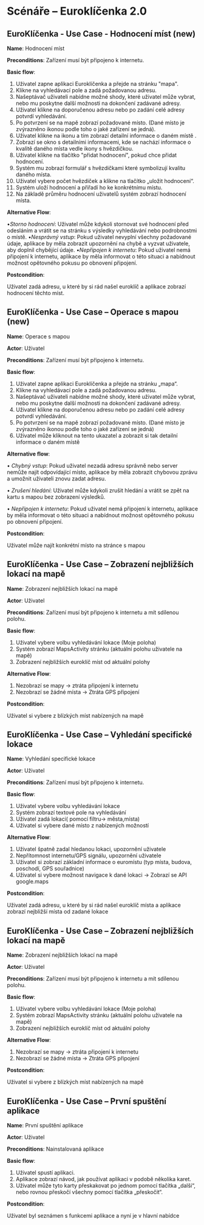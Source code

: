 # Scénáře – Euroklíčenka 2.0

## EuroKlíčenka - Use Case - Hodnocení míst (new)

**Name**: Hodnocení míst

**Preconditions**: Zařízení musí být připojeno k internetu.

**Basic flow**:

1.	Uživatel zapne aplikaci Euroklíčenka a přejde na stránku "mapa". 
2.	Klikne na vyhledávací pole a zadá požadovanou adresu. 
3.	Našeptávač uživateli nabídne možné shody, které uživatel může vybrat, nebo mu poskytne další možnosti na dokončení zadávané adresy. 
4.	Uživatel klikne na doporučenou adresu nebo po zadání celé adresy potvrdí vyhledávání.
5.	Po potvrzení se na mapě zobrazí požadované místo. (Dané místo je zvýrazněno ikonou podle toho o jaké zařízení se jedná).
6.	Uživatel klikne na ikonu a tím zobrazí detailní informace o daném místě .
7.	Zobrazí se okno s detailními informacemi, kde se nachází informace o kvalitě daného místa vedle ikony s hvězdičkou.
8.	Uživatel klikne na tlačítko "přidat hodnocení", pokud chce přidat hodnocení.
9.	Systém mu zobrazí formulář s hvězdičkami které symbolizují kvalitu daného místa.
10.	Uživatel vybere počet hvězdiček a klikne na tlačítko „uložit hodnocení“.
11.	Systém uloží hodnocení a přiřadí ho ke konkrétnímu místu.
12.	Na základě průměru hodnocení uživatelů systém zobrazí hodnocení místa.

**Alternative Flow**:

•*Storno hodnocení*: Uživatel může kdykoli stornovat své hodnocení před odesláním a vrátit se na stránku s výsledky vyhledávání nebo podrobnostmi o místě.
•*Nesprávný vstup*: Pokud uživatel nevyplní všechny požadované údaje, aplikace by měla zobrazit upozornění na chybě a vyzvat uživatele, aby doplnil chybějící údaje.
•*Nepřipojen k internetu*: Pokud uživatel nemá připojení k internetu, aplikace by měla informovat o této situaci a nabídnout možnost opětovného pokusu po obnovení připojení.

**Postcondition**:

Uživatel zadá adresu, u které by si rád našel euroklíč a aplikace zobrazí hodnocení těchto míst.

## EuroKlíčenka - Use Case – Operace s mapou (new)

**Name**: Operace s mapou

**Actor**: Uživatel

**Preconditions**: Zařízení musí být připojeno k internetu.

**Basic flow**:

1.	Uživatel zapne aplikaci Euroklíčenka a přejde na stránku „mapa“. 
2.	Klikne na vyhledávací pole a zadá požadovanou adresu. 
3.	Našeptávač uživateli nabídne možné shody, které uživatel může vybrat, nebo mu poskytne další možnosti na dokončení zadávané adresy. 
4.	Uživatel klikne na doporučenou adresu nebo po zadání celé adresy potvrdí vyhledávání.
5.	Po potvrzení se na mapě zobrazí požadované místo. (Dané místo je zvýrazněno ikonou podle toho o jaké zařízení se jedná)
6.	Uživatel může kliknout na tento ukazatel a zobrazit si tak detailní informace o daném místě 

**Alternative flow**:

•	*Chybný vstup*: Pokud uživatel nezadá adresu správně nebo server nemůže najít odpovídající místo, aplikace by měla zobrazit chybovou zprávu a umožnit uživateli znovu zadat adresu.

•	*Zrušení hledání*: Uživatel může kdykoli zrušit hledání a vrátit se zpět na kartu s mapou bez zobrazení výsledků.

•	*Nepřipojen k internetu*: Pokud uživatel nemá připojení k internetu, aplikace by měla informovat o této situaci a nabídnout možnost opětovného pokusu po 
obnovení připojení.

**Postcondition**:

Uživatel může najít konkrétní místo na stránce s mapou

## EuroKlíčenka - Use Case – Zobrazení nejbližších lokací na mapě

**Name**: Zobrazení nejbližších lokací na mapě

**Actor**: Uživatel

**Preconditions**: Zařízení musí být připojeno k internetu a mít sdílenou polohu.

**Basic flow**:

1. Uživatel vybere volbu vyhledávání lokace (Moje poloha)
2. Systém zobrazí MapsActivity stránku (aktuální polohu uživatele na mapě)
3. Zobrazení nejbližších euroklíč míst od aktuální polohy

**Alternative Flow**:

1. Nezobrazí se mapy -> ztráta připojení k internetu
2. Nezobrazí se žádné místa -> Ztráta GPS připojení

**Postcondition**:

Uživatel si vybere z blízkých míst nabízených na mapě

## EuroKlíčenka - Use Case – Vyhledání specifické lokace

**Name**: Vyhledání specifické lokace

**Actor**: Uživatel

**Preconditions**: Zařízení musí být připojeno k internetu.

**Basic flow**:

1. Uživatel vybere volbu vyhledávání lokace
2. Systém zobrazí textové pole na vyhledávání
3. Uživatel zadá lokaci( pomocí filtru-> města,místa)
4. Uživatel si vybere dané místo z nabízených možností

**Alternative Flow**:

1. Uživatel špatně zadal hledanou lokaci, upozornění uživatele
2. Nepřítomnost internetu/GPS signálu, upozornění uživatele
3. Uživatel si zobrazí základní informace o euromístu (typ místa, budova, poschodí, GPS souřadnice)
4. Uživatel si vybere možnost navigace k dané lokaci -> Zobrazí se API google.maps

**Postcondition**:

Uživatel zadá adresu, u které by si rád našel euroklíč místa a aplikace zobrazí nejbližší místa od zadané lokace

## EuroKlíčenka - Use Case – Zobrazení nejbližších lokací na mapě

**Name**: Zobrazení nejbližších lokací na mapě

**Actor**: Uživatel

**Preconditions**: Zařízení musí být připojeno k internetu a mít sdílenou polohu.

**Basic flow**:

1. Uživatel vybere volbu vyhledávání lokace (Moje poloha)
2. Systém zobrazí MapsActivity stránku (aktuální polohu uživatele na mapě)
3. Zobrazení nejbližších euroklíč míst od aktuální polohy

**Alternative Flow**:

1. Nezobrazí se mapy -> ztráta připojení k internetu
2. Nezobrazí se žádné místa -> Ztráta GPS připojení

**Postcondition**:

Uživatel si vybere z blízkých míst nabízených na mapě

## EuroKlíčenka - Use Case – První spuštění aplikace

**Name**: První spuštění aplikace

**Actor**: Uživatel

**Preconditions**: Nainstalovaná aplikace

**Basic flow**:

1. Uživatel spustí aplikaci.
2. Aplikace zobrazí návod, jak používat aplikaci v podobě několika karet.
3. Uživatel může tyto karty přeskakovat po jednom pomocí tlačítka „další“, nebo rovnou přeskočí všechny pomocí tlačítka „přeskočit“.

**Postcondition**:

Uživatel byl seznámen s funkcemi aplikace a nyní je v hlavní nabídce
